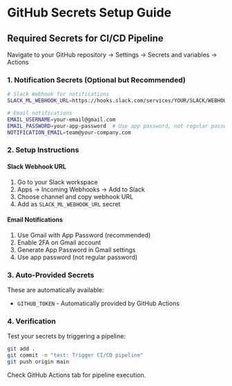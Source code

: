 # GitHub Secrets Setup Guide

## Required Secrets for CI/CD Pipeline

Navigate to your GitHub repository → Settings → Secrets and variables → Actions

### 1. Notification Secrets (Optional but Recommended)

```bash
# Slack Webhook for notifications
SLACK_ML_WEBHOOK_URL=https://hooks.slack.com/services/YOUR/SLACK/WEBHOOK

# Email notifications
EMAIL_USERNAME=your-email@gmail.com
EMAIL_PASSWORD=your-app-password  # Use app password, not regular password
NOTIFICATION_EMAIL=team@your-company.com
```

### 2. Setup Instructions

#### Slack Webhook URL

1. Go to your Slack workspace
2. Apps → Incoming Webhooks → Add to Slack
3. Choose channel and copy webhook URL
4. Add as `SLACK_ML_WEBHOOK_URL` secret

#### Email Notifications

1. Use Gmail with App Password (recommended)
2. Enable 2FA on Gmail account
3. Generate App Password in Gmail settings
4. Use app password (not regular password)

### 3. Auto-Provided Secrets

These are automatically available:

- `GITHUB_TOKEN` - Automatically provided by GitHub Actions

### 4. Verification

Test your secrets by triggering a pipeline:

```bash
git add .
git commit -m "test: Trigger CI/CD pipeline"
git push origin main
```

Check GitHub Actions tab for pipeline execution.
